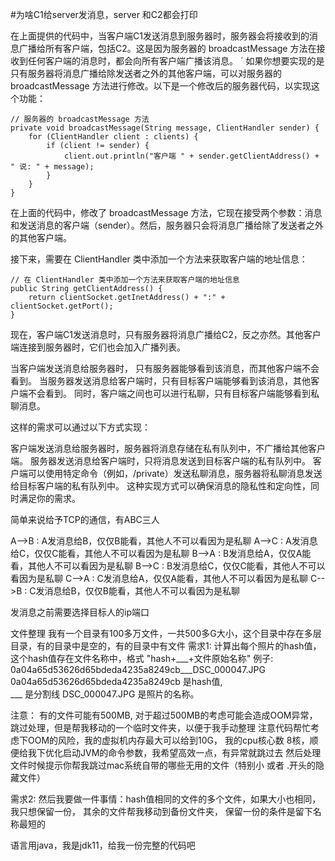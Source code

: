 #为啥C1给server发消息，server 和C2都会打印

在上面提供的代码中，当客户端C1发送消息到服务器时，服务器会将接收到的消息广播给所有客户端，包括C2。这是因为服务器的 broadcastMessage 方法在接收到任何客户端的消息时，都会向所有客户端广播该消息。
´
如果你想要实现的是只有服务器将消息广播给除发送者之外的其他客户端，可以对服务器的 broadcastMessage 方法进行修改。以下是一个修改后的服务器代码，以实现这个功能：


```
// 服务器的 broadcastMessage 方法
private void broadcastMessage(String message, ClientHandler sender) {
    for (ClientHandler client : clients) {
        if (client != sender) {
            client.out.println("客户端 " + sender.getClientAddress() + " 说: " + message);
        }
    }
}

```


在上面的代码中，修改了 broadcastMessage 方法，它现在接受两个参数：消息和发送消息的客户端（sender）。然后，服务器只会将消息广播给除了发送者之外的其他客户端。

接下来，需要在 ClientHandler 类中添加一个方法来获取客户端的地址信息：

```
// 在 ClientHandler 类中添加一个方法来获取客户端的地址信息
public String getClientAddress() {
    return clientSocket.getInetAddress() + ":" + clientSocket.getPort();
}

```
现在，客户端C1发送消息时，只有服务器将消息广播给C2，反之亦然。其他客户端连接到服务器时，它们也会加入广播列表。






当客户端发送消息给服务器时， 
只有服务器能够看到该消息，而其他客户端不会看到。
当服务器发送消息给客户端时，只有目标客户端能够看到该消息，其他客户端不会看到。
同时，客户端之间也可以进行私聊，只有目标客户端能够看到私聊消息。

这样的需求可以通过以下方式实现：

客户端发送消息给服务器时，服务器将消息存储在私有队列中，不广播给其他客户端。
服务器发送消息给客户端时，只将消息发送到目标客户端的私有队列中。
客户端可以使用特定命令（例如，/private）发送私聊消息，服务器将私聊消息发送给目标客户端的私有队列中。
这种实现方式可以确保消息的隐私性和定向性，同时满足你的需求。


简单来说给予TCP的通信，有ABC三人

A-->B : A发消息给B，仅仅B能看，其他人不可以看因为是私聊
A-->C : A发消息给C，仅仅C能看，其他人不可以看因为是私聊
B-->A : B发消息给A，仅仅A能看，其他人不可以看因为是私聊
B-->C : B发消息给C，仅仅C能看，其他人不可以看因为是私聊
C-->A : C发消息给A，仅仅A能看，其他人不可以看因为是私聊
C-->B : C发消息给B，仅仅B能看，其他人不可以看因为是私聊

发消息之前需要选择目标人的ip端口



文件整理
我有一个目录有100多万文件，一共500多G大小，这个目录中存在多层目录，有的目录中是空的，有的目录中有文件
需求1:
计算出每个照片的hash值，这个hash值存在文件名称中，格式 "hash+___+文件原始名称"
例子: 0a04a65d53626d65bdeda4235a8249cb___DSC_000047.JPG
0a04a65d53626d65bdeda4235a8249cb 是hash值,  
___ 是分割线
DSC_000047.JPG 是照片的名称。

注意：
有的文件可能有500MB,
对于超过500MB的考虑可能会造成OOM异常，跳过处理，但是帮我移动的一个临时文件夹，以便于我手动整理
注意代码帮忙考虑下OOM的风险，我的虚拟机内存最大可以给到10G，
我的cpu核心数 8核，顺便给我下优化启动JVM的命令参数，我希望高效一点，有异常就跳过去
然后处理文件时候提示你帮我跳过mac系统自带的哪些无用的文件（特别小 或者 .开头的隐藏文件）

需求2:
然后我要做一件事情：hash值相同的文件的多个文件，如果大小也相同，我只想保留一份，
其余的文件帮我移动到备份文件夹，
保留一份的条件是留下名称最短的

语言用java，我是jdk11，给我一份完整的代码吧





